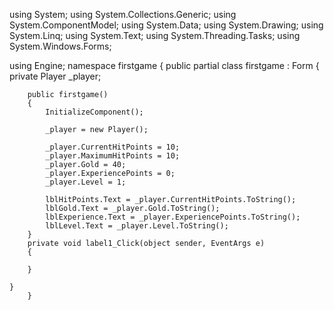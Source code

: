 using System;
using System.Collections.Generic;
using System.ComponentModel;
using System.Data;
using System.Drawing;
using System.Linq;
using System.Text;
using System.Threading.Tasks;
using System.Windows.Forms;

using Engine;
namespace firstgame
{
    public partial class firstgame : Form
    {
        private Player _player;

        public firstgame()
        {
            InitializeComponent();

            _player = new Player();

            _player.CurrentHitPoints = 10;
            _player.MaximumHitPoints = 10;
            _player.Gold = 40;
            _player.ExperiencePoints = 0;
            _player.Level = 1;
            
            lblHitPoints.Text = _player.CurrentHitPoints.ToString();
            lblGold.Text = _player.Gold.ToString();
            lblExperience.Text = _player.ExperiencePoints.ToString();
            lblLevel.Text = _player.Level.ToString();
        }
        private void label1_Click(object sender, EventArgs e)
        {

        }

    }     
        }
    

